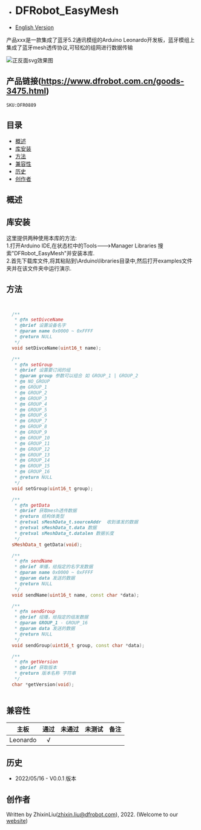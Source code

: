 - # DFRobot_EasyMesh
- [English Version](./README.md)

产品xxx是一款集成了蓝牙5.2通讯模组的Arduino Leonardo开发板，蓝牙模组上集成了蓝牙mesh透传协议,可轻松的组网进行数据传输

![正反面svg效果图](resources/images/DFR0889.jpg)

## 产品链接(https://www.dfrobot.com.cn/goods-3475.html)

    SKU:DFR0889

## 目录

* [概述](#概述)
* [库安装](#库安装)
* [方法](#方法)
* [兼容性](#兼容性y)
* [历史](#历史)
* [创作者](#创作者)

## 概述


## 库安装
这里提供两种使用本库的方法:<br>
1.打开Arduino IDE,在状态栏中的Tools--->Manager Libraries 搜索"DFRobot_EasyMesh"并安装本库.<br>
2.首先下载库文件,将其粘贴到\Arduino\libraries目录中,然后打开examples文件夹并在该文件夹中运行演示.<br>

## 方法

```C++


  /**
   * @fn setDivceName
   * @brief 设置设备名字
   * @param name 0x0000 ~ 0xFFFF
   * @return NULL
   */
  void setDivceName(uint16_t name);

  /**
   * @fn setGroup
   * @brief 设置要订阅的组
   * @param group 参数可以组合 如 GROUP_1 | GROUP_2
   * @n NO_GROUP
   * @n GROUP_1
   * @n GROUP_2
   * @n GROUP_3
   * @n GROUP_4
   * @n GROUP_5
   * @n GROUP_6
   * @n GROUP_7
   * @n GROUP_8
   * @n GROUP_9
   * @n GROUP_10
   * @n GROUP_11
   * @n GROUP_12
   * @n GROUP_13
   * @n GROUP_14
   * @n GROUP_15
   * @n GROUP_16
   * @return NULL
   */
  void setGroup(uint16_t group);

  /**
   * @fn getData
   * @brief 获取mesh透传数据
   * @return 结构体类型
   * @retval sMeshData_t.sourceAddr  收到谁发的数据
   * @retval sMeshData_t.data 数据
   * @retval sMeshData_t.datalen 数据长度
   */
  sMeshData_t getData(void);

  /**
   * @fn sendName
   * @brief 单播，给指定的名字发数据
   * @param name 0x0000 ~ 0xFFFF
   * @param data 发送的数据
   * @return NULL
   */
  void sendName(uint16_t name, const char *data);

  /**
   * @fn sendGroup
   * @brief 组播，给指定的组发数据
   * @param GROUP_1 - GROUP_16
   * @param data 发送的数据
   * @return NULL
   */
  void sendGroup(uint16_t group, const char *data);

  /**
   * @fn getVersion
   * @brief 获取版本
   * @return 版本名称 字符串
   */
  char *getVersion(void);
  
```

## 兼容性

| 主板        | 通过 | 未通过 | 未测试 | 备注 |
| ----------- | :--: | :----: | :----: | ---- |
| Leonardo    |  √   |        |        |      |


## 历史

- 2022/05/16 - V0.0.1 版本

## 创作者

Written by ZhixinLiu(zhixin.liu@dfrobot.com), 2022. (Welcome to our [website](https://www.dfrobot.com/))
